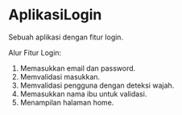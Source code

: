# AplikasiLogin
Sebuah aplikasi dengan fitur login.

Alur Fitur Login:
1. Memasukkan email dan password.
2. Memvalidasi masukkan.
3. Memvalidasi pengguna dengan deteksi wajah.
4. Memasukkan nama ibu untuk validasi.
5. Menampilan halaman home.
